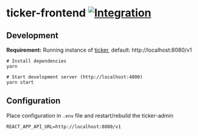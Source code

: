 # ticker-frontend [![Integration](https://github.com/systemli/ticker-frontend/actions/workflows/integration.yaml/badge.svg)](https://github.com/systemli/ticker-frontend/actions/workflows/integration.yaml)

## Development

**Requirement:** Running instance of [ticker](https://github.com/systemli/ticker), default: http://localhost:8080/v1

```
# Install dependencies
yarn

# Start development server (http://localhost:4000)
yarn start
```

## Configuration

Place configuration in `.env` file and restart/rebuild the ticker-admin

```
REACT_APP_API_URL=http://localhost:8080/v1
```
